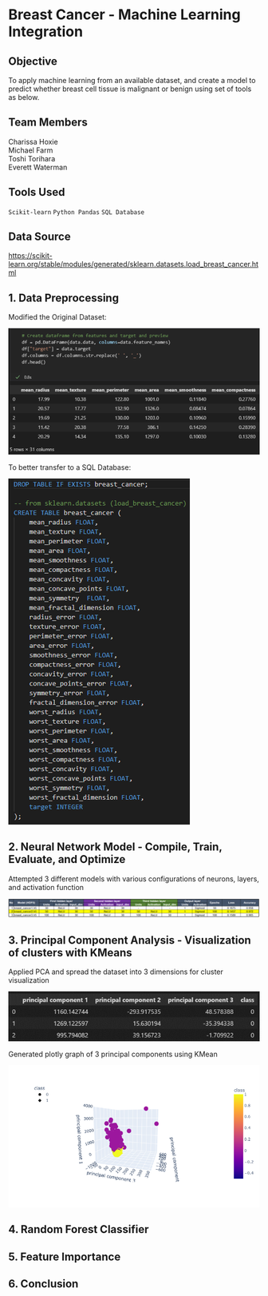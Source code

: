 # Breast Cancer - Machine Learning Integration

## Objective
To apply machine learning from an available dataset, and create a model to predict whether breast cell tissue is malignant or benign using set of tools as below.

## Team Members
Charissa Hoxie<br>
Michael Farm<br>
Toshi Torihara<br>
Everett Waterman<br>

## Tools Used
`Scikit-learn`
`Python Pandas`
`SQL Database`

## Data Source
https://scikit-learn.org/stable/modules/generated/sklearn.datasets.load_breast_cancer.html

## 1. Data Preprocessing
Modified the Original Dataset:

![Dataset Cleaning](/mfarm/PyPd_Clean.png)

To better transfer to a SQL Database:

![SQL DB](/mfarm/SQL_DB.png)

## 2. Neural Network Model - Compile, Train, Evaluate, and Optimize
Attempted 3 different models with various configurations of neurons, layers, and activation function<p>
![image](Toshi/report/nn_model.png)

## 3. Principal Component Analysis - Visualization of clusters with KMeans
Applied PCA and spread the dataset into 3 dimensions for cluster visualization<p>
![image](Toshi/report/pca.png)<p>
Generated plotly graph of 3 principal components using KMean<p>
![image](Toshi/report/newplot.png)<p>

## 4. Random Forest Classifier
## 5. Feature Importance
## 6. Conclusion
